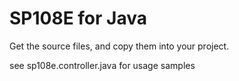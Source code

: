 # SP108E for Java

Get the source files, and copy them into your project.

see sp108e.controller.java for usage samples
